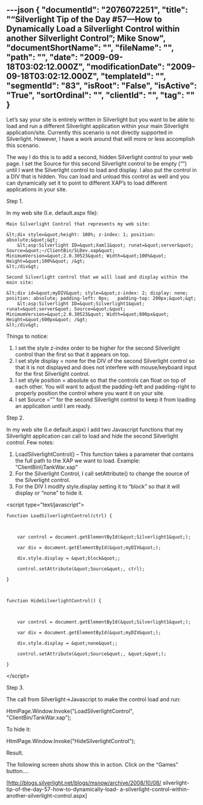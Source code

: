 ---json
{
  "documentId": "2076072251",
  "title": "“Silverlight Tip of the Day #57—How to Dynamically Load a Silverlight Control within another Silverlight Control”; Mike Snow",
  "documentShortName": "",
  "fileName": "",
  "path": "",
  "date": "2009-09-18T03:02:12.000Z",
  "modificationDate": "2009-09-18T03:02:12.000Z",
  "templateId": "",
  "segmentId": "83",
  "isRoot": "False",
  "isActive": "True",
  "sortOrdinal": "",
  "clientId": "",
  "tag": ""
}
---

Let’s say your site is entirely written in Silverlight but you want to be able to load and run a different Silverlight application within your main Silverlight application/site. Currently this scenario is not directly supported in Silverlight. However, I have a work around that will more or less accomplish this scenario.

The way I do this is to add a second, hidden Silverlight control to your web page. I set the Source for this second Silverlight control to be empty (“”) until I want the Silverlight control to load and display. I also put the control in a DIV that is hidden. You can load and unload this control as well and you can dynamically set it to point to different XAP’s to load different applications in your site.

Step 1.

In my web site (I.e. default.aspx file):

    Main Silverlight Control that represents my web site:

    &lt;div style=&quot;height: 100%; z-index: 1; position: absolute;&quot;&gt;
        &lt;asp:Silverlight ID=&quot;Xaml1&quot; runat=&quot;server&quot; Source=&quot;~/ClientBin/SLDev.xap&quot;  MinimumVersion=&quot;2.0.30523&quot; Width=&quot;100%&quot; Height=&quot;100%&quot; /&gt;
    &lt;/div&gt;

    Second Silverlight control that we will load and display within the main site:

    &lt;div id=&quot;myDIV&quot; style=&quot;z-index: 2; display: none; position: absolute; padding-left: 0px;   padding-top: 200px;&quot;&gt;
        &lt;asp:Silverlight ID=&quot;Silverlight1&quot; runat=&quot;server&quot; Source=&quot;&quot; MinimumVersion=&quot;2.0.30523&quot; Width=&quot;800px&quot; Height=&quot;600px&quot; /&gt;
    &lt;/div&gt;

Things to notice:

   1. I set the style z-index order to be higher for the second Silverlight control than the first so that it appears on top.
   2. I set style display = none for the DIV of the second Silverlight control so that it is not displayed and does not interfere with mouse/keyboard input for the first Silverlight control.
   3. I set style position = absolute so that the controls can float on top of each other. You will want to adjust the padding-left and padding-right to properly position the control where you want it on your site.
   4. I set Source =”” for the second Silverlight control to keep it from loading an application until I am ready.

Step 2.

In my web site (I.e default.aspx) I add two Javascript functions that my Silverlight application can call to load and hide the second Silverlight control. Few notes:

   1. LoadSilverlightControl() – This function takes a parameter that contains the full path to the XAP we want to load. Example: “ClientBin&bsol;&bsol;TankWar.xap”
   2. For the Silverlight Control, I call setAttribute() to change the source of the Silverlight control.
   3. For the DIV I modify style.display setting it to “block” so that it will display or “none” to hide it.

&lt;script type=&quot;text/javascript&quot;&gt;

    function LoadSilverlightControl(ctrl) {

 

        var control = document.getElementById(&quot;Silverlight1&quot;);

        var div = document.getElementById(&quot;myDIV&quot;);

        div.style.display = &quot;block&quot;;        

        control.setAttribute(&quot;Source&quot;, ctrl);

    }

 

    function HideSilverlightControl() {

 

        var control = document.getElementById(&quot;Silverlight1&quot;);

        var div = document.getElementById(&quot;myDIV&quot;);

        div.style.display = &quot;none&quot;;

        control.setAttribute(&quot;Source&quot;, &quot;&quot;);

    }

&lt;/script&gt;

Step 3.

The call from Silverlight-&gt;Javascript to make the control load and run:

HtmlPage.Window.Invoke(&quot;LoadSilverlightControl&quot;, &quot;ClientBin/TankWar.xap&quot;);

To hide it:

HtmlPage.Window.Invoke(&quot;HideSilverlightControl&quot;);

Result.

The following screen shots show this in action. Click on the “Games” button….

[http://blogs.silverlight.net/blogs/msnow/archive/2008/10/08/
    silverlight-tip-of-the-day-57-how-to-dynamically-load-
    a-silverlight-control-within-another-silverlight-control.aspx]
